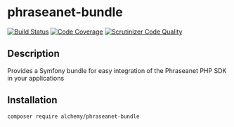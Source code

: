 # phraseanet-bundle

[![Build Status](https://travis-ci.org/alchemy-fr/phraseanet-bundle.svg?branch=master)](https://travis-ci.org/alchemy-fr/phraseanet-bundle)
[![Code Coverage](https://scrutinizer-ci.com/g/alchemy-fr/phraseanet-bundle/badges/coverage.png?b=master)](https://scrutinizer-ci.com/g/alchemy-fr/phraseanet-bundle/?branch=master)
[![Scrutinizer Code Quality](https://scrutinizer-ci.com/g/alchemy-fr/phraseanet-bundle/badges/quality-score.png?b=master)](https://scrutinizer-ci.com/g/alchemy-fr/phraseanet-bundle/?branch=master)

## Description

Provides a Symfony bundle for easy integration of the Phraseanet PHP SDK in your applications

## Installation

```bash
composer require alchemy/phraseanet-bundle
```
